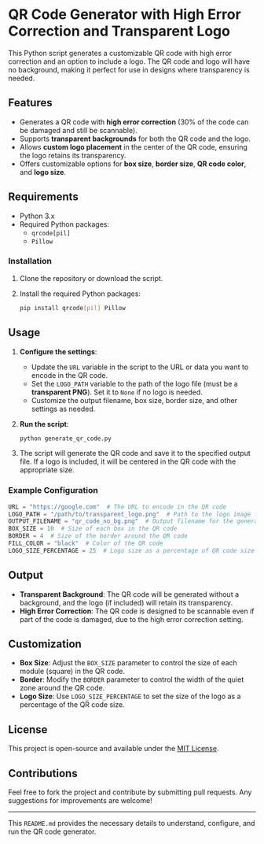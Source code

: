 

# QR Code Generator with High Error Correction and Transparent Logo

This Python script generates a customizable QR code with high error correction and an option to include a logo. The QR code and logo will have no background, making it perfect for use in designs where transparency is needed.

## Features

- Generates a QR code with **high error correction** (30% of the code can be damaged and still be scannable).
- Supports **transparent backgrounds** for both the QR code and the logo.
- Allows **custom logo placement** in the center of the QR code, ensuring the logo retains its transparency.
- Offers customizable options for **box size**, **border size**, **QR code color**, and **logo size**.

## Requirements

- Python 3.x
- Required Python packages:
  - `qrcode[pil]`
  - `Pillow`

### Installation

1. Clone the repository or download the script.
2. Install the required Python packages:

   ```bash
   pip install qrcode[pil] Pillow
   ```

## Usage

1. **Configure the settings**:
   - Update the `URL` variable in the script to the URL or data you want to encode in the QR code.
   - Set the `LOGO_PATH` variable to the path of the logo file (must be a **transparent PNG**). Set it to `None` if no logo is needed.
   - Customize the output filename, box size, border size, and other settings as needed.

2. **Run the script**:

   ```bash
   python generate_qr_code.py
   ```

3. The script will generate the QR code and save it to the specified output file. If a logo is included, it will be centered in the QR code with the appropriate size.

### Example Configuration

```python
URL = "https://google.com"  # The URL to encode in the QR code
LOGO_PATH = "/path/to/transparent_logo.png"  # Path to the logo image file (set to None if no logo is desired)
OUTPUT_FILENAME = "qr_code_no_bg.png"  # Output filename for the generated QR code
BOX_SIZE = 10  # Size of each box in the QR code
BORDER = 4  # Size of the border around the QR code
FILL_COLOR = "black"  # Color of the QR code
LOGO_SIZE_PERCENTAGE = 25  # Logo size as a percentage of QR code size
```

## Output

- **Transparent Background**: The QR code will be generated without a background, and the logo (if included) will retain its transparency.
- **High Error Correction**: The QR code is designed to be scannable even if part of the code is damaged, due to the high error correction setting.

## Customization

- **Box Size**: Adjust the `BOX_SIZE` parameter to control the size of each module (square) in the QR code.
- **Border**: Modify the `BORDER` parameter to control the width of the quiet zone around the QR code.
- **Logo Size**: Use `LOGO_SIZE_PERCENTAGE` to set the size of the logo as a percentage of the QR code size.

## License

This project is open-source and available under the [MIT License](LICENSE).

## Contributions

Feel free to fork the project and contribute by submitting pull requests. Any suggestions for improvements are welcome!

---

This `README.md` provides the necessary details to understand, configure, and run the QR code generator.